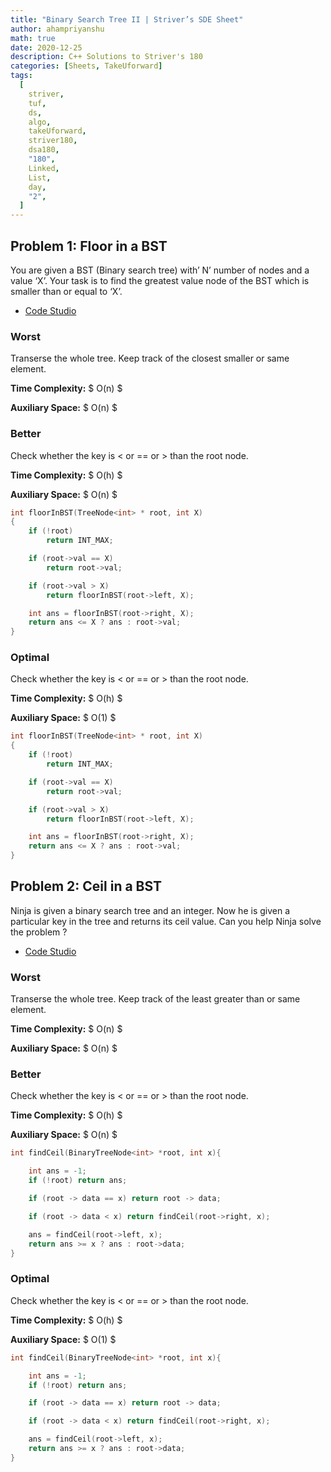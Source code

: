 ```yaml
---
title: "Binary Search Tree II | Striver’s SDE Sheet"
author: ahampriyanshu
math: true
date: 2020-12-25
description: C++ Solutions to Striver's 180
categories: [Sheets, TakeUforward]
tags:
  [
    striver,
    tuf,
    ds,
    algo,
    takeUforward,
    striver180,
    dsa180,
    "180",
    Linked,
    List,
    day,
    "2",
  ]
---
```


## Problem 1: Floor in a BST

You are given a BST (Binary search tree) with’ N’ number of nodes and a value ‘X’. Your task is to find the greatest value node of the BST which is smaller than or equal to ‘X’.

- [Code Studio](https://www.codingninjas.com/codestudio/problems/920457)

### Worst

Transerse the whole tree. Keep track of the closest smaller or same element.

**Time Complexity:** $ O(n) $

**Auxiliary Space:** $ O(n) $

### Better

Check whether the key is < or == or > than the root node.

**Time Complexity:** $ O(h) $

**Auxiliary Space:** $ O(n) $

```cpp
int floorInBST(TreeNode<int> * root, int X)
{
    if (!root)
        return INT_MAX;

    if (root->val == X)
        return root->val;

    if (root->val > X)
        return floorInBST(root->left, X);

    int ans = floorInBST(root->right, X);
    return ans <= X ? ans : root->val;
}
```

### Optimal

Check whether the key is < or == or > than the root node.

**Time Complexity:** $ O(h) $

**Auxiliary Space:** $ O(1) $

```cpp
int floorInBST(TreeNode<int> * root, int X)
{
    if (!root)
        return INT_MAX;

    if (root->val == X)
        return root->val;

    if (root->val > X)
        return floorInBST(root->left, X);

    int ans = floorInBST(root->right, X);
    return ans <= X ? ans : root->val;
}
```

## Problem 2: Ceil in a BST

Ninja is given a binary search tree and an integer. Now he is given a particular key in the tree and returns its ceil value. Can you help Ninja solve the problem ?

- [Code Studio](https://www.codingninjas.com/codestudio/problems/ceil-from-bst_920464)

### Worst

Transerse the whole tree. Keep track of the least greater than or same element.

**Time Complexity:** $ O(n) $

**Auxiliary Space:** $ O(n) $

### Better

Check whether the key is < or == or > than the root node.

**Time Complexity:** $ O(h) $

**Auxiliary Space:** $ O(n) $

```cpp
int findCeil(BinaryTreeNode<int> *root, int x){

    int ans = -1;
    if (!root) return ans;

    if (root -> data == x) return root -> data;

    if (root -> data < x) return findCeil(root->right, x);

    ans = findCeil(root->left, x);
    return ans >= x ? ans : root->data;
}
```

### Optimal

Check whether the key is < or == or > than the root node.

**Time Complexity:** $ O(h) $

**Auxiliary Space:** $ O(1) $

```cpp
int findCeil(BinaryTreeNode<int> *root, int x){

    int ans = -1;
    if (!root) return ans;

    if (root -> data == x) return root -> data;

    if (root -> data < x) return findCeil(root->right, x);

    ans = findCeil(root->left, x);
    return ans >= x ? ans : root->data;
}
```
